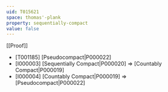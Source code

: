 ```yaml
---
uid: T015621
space: thomas'-plank
property: sequentially-compact
value: false
---
```

[[Proof]]

* [T001185] [Pseudocompact|P000022]
* [I000003] [Sequentially Compact|P000020] => [Countably Compact|P000019]
* [I000004] [Countably Compact|P000019] => [Pseudocompact|P000022]

